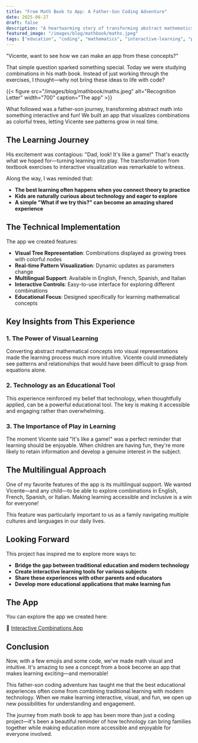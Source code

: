```yaml
---
title: "From Math Book to App: A Father-Son Coding Adventure"
date: 2025-06-27
draft: false
description: "A heartwarming story of transforming abstract mathematics into an interactive learning app, exploring how coding can make education more engaging and accessible for children."
featured_image: "/images/blog/mathbook/maths.jpeg"
tags: ["education", "coding", "mathematics", "interactive-learning", "parenting", "stem", "visual-learning"]
---
```


"Vicente, want to see how we can make an app from these concepts?"

That simple question sparked something special. Today we were studying combinations in his math book. Instead of just working through the exercises, I thought—why not bring these ideas to life with code?

{{< figure src="/images/blog/mathbook/maths.jpeg" alt="Recognition Letter" width="700" caption="The app" >}}

What followed was a father-son journey, transforming abstract math into something interactive and fun! We built an app that visualizes combinations as colorful trees, letting Vicente see patterns grow in real time.

## The Learning Journey

His excitement was contagious: "Dad, look! It's like a game!" That's exactly what we hoped for—turning learning into play. The transformation from textbook exercises to interactive visualization was remarkable to witness.

Along the way, I was reminded that:

- **The best learning often happens when you connect theory to practice**
- **Kids are naturally curious about technology and eager to explore**
- **A simple "What if we try this?" can become an amazing shared experience**

## The Technical Implementation

The app we created features:

- **Visual Tree Representation**: Combinations displayed as growing trees with colorful nodes
- **Real-time Pattern Visualization**: Dynamic updates as parameters change
- **Multilingual Support**: Available in English, French, Spanish, and Italian
- **Interactive Controls**: Easy-to-use interface for exploring different combinations
- **Educational Focus**: Designed specifically for learning mathematical concepts

## Key Insights from This Experience

### 1. The Power of Visual Learning

Converting abstract mathematical concepts into visual representations made the learning process much more intuitive. Vicente could immediately see patterns and relationships that would have been difficult to grasp from equations alone.

### 2. Technology as an Educational Tool

This experience reinforced my belief that technology, when thoughtfully applied, can be a powerful educational tool. The key is making it accessible and engaging rather than overwhelming.

### 3. The Importance of Play in Learning

The moment Vicente said "It's like a game!" was a perfect reminder that learning should be enjoyable. When children are having fun, they're more likely to retain information and develop a genuine interest in the subject.

## The Multilingual Approach

One of my favorite features of the app is its multilingual support. We wanted Vicente—and any child—to be able to explore combinations in English, French, Spanish, or Italian. Making learning accessible and inclusive is a win for everyone!

This feature was particularly important to us as a family navigating multiple cultures and languages in our daily lives.

## Looking Forward

This project has inspired me to explore more ways to:

- **Bridge the gap between traditional education and modern technology**
- **Create interactive learning tools for various subjects**
- **Share these experiences with other parents and educators**
- **Develop more educational applications that make learning fun**

## The App

You can explore the app we created here:

🚀 [Interactive Combinations App](https://mathematic-trees.streamlit.app/)

## Conclusion

Now, with a few emojis and some code, we've made math visual and intuitive. It's amazing to see a concept from a book become an app that makes learning exciting—and memorable!

This father-son coding adventure has taught me that the best educational experiences often come from combining traditional learning with modern technology. When we make learning interactive, visual, and fun, we open up new possibilities for understanding and engagement.

The journey from math book to app has been more than just a coding project—it's been a beautiful reminder of how technology can bring families together while making education more accessible and enjoyable for everyone involved.
